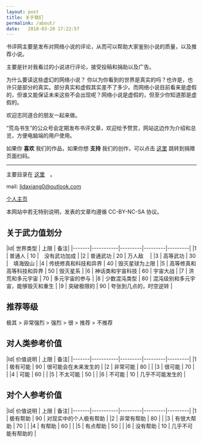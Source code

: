 ```yaml
---
layout: post
title: 关于我们
permalink: /about/
date:   2018-03-20 17:22:57
---
```


书评网主要是发布对网络小说的评论，从而可以帮助大家鉴别小说的质量，以及推荐小说。

主要是针对我看过的小说进行评论，接受投稿和捐助以及广告。

为什么要读这些虚幻的网络小说？
你以为你看到的世界是真实的吗？也许是，也许只是部分的真实。部分真实和虚假其实差不了多少。而网络小说目前看来是虚假的，但谁又能保证未来这些不会出现呢？网络小说是虚假的，但至少你知道那是虚假的。

欢迎志同道合的朋友一起来做。

“荒岛书生”的公众号会定期发布书评文章，欢迎给予赞赏，网站这边作为介绍和总览，方便电脑端的用户使用。

如果你 **喜欢** 我们的作品，如果你想 **支持** 我们的创作，可以点击 [这里]({{site.url}}/contact/) 跳转到捐赠页面扫码。

<hr>

主要目录在 [这里]({{site.url}}/2018-03-20/novel-task)　。



mail:  lidaxiang0@outlook.com

[个人主页](http://www.lidaxiang.cn)

本网站中若无特别说明，发表的文章均遵循 CC-BY-NC-SA 协议。


## 关于武力值划分
|Id| 世界类型   |  上限 | 备注|
|-------|-----------|---------|---------|---------|
|1 | 普通人        | 10  |　没有武功加成 |
|2 | 普通武功      | 20  | 万人敌　 |
|3 | 高等武功     | 30  |　填海毁山 |
|4 | 传统修真和科技和异界     | 40  | 毁灭星球为上限 |
|5 | 高等修真和高等科技和异界     | 50  | 毁灭星系 |
|6 | 神话类和宇宙科技     | 60  | 宇宙大战 |
|7 | 洪荒和多元宇宙     | 70  | 多元宇宙的参与 |
|8 | 少数混沌类型     | 80  | 混沌级别和多元宇宙，能够毁灭和重生 |
|9 | 突破极限的     | 90  | 夸张到几点的，时空逆转 |

## 推荐等级
极其 > 非常强烈 > 强烈 > 很 > 推荐 > 不推荐

## 对人类参考价值
|Id| 价值说明   |  上限 | 备注|
|-------|-----------|---------|---------|---------|
|1 | 极有可能       | 90  | 很可能会在未来发生的 |
|2 | 非常可能      | 80  |     |
|3 | 很可能     | 70  |    |
|4 | 可能     | 60  |     |
|5 | 不太可能     | 50  |     |
|6 | 不可能     | 10  | 几乎不可能发生的 |

## 对个人参考价值
|Id| 价值说明   |  上限 | 备注|
|-------|-----------|---------|---------|---------|
|1 | 极有帮助       | 90  | 对现实中的个人极有帮助 |
|2 | 非常有帮助      | 80  |     |
|3 | 有很大帮助     | 70  |    |
|4 | 有帮助     | 60  |     |
|5 | 有点帮助     | 50  |     |
|6 | 没有帮助     | 10  | 几乎不可能有帮助的 |
